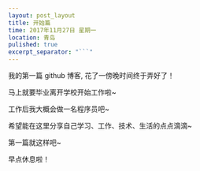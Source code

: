 ```yaml
---
layout: post_layout
title: 开始篇
time: 2017年11月27日 星期一
location: 青岛
pulished: true
excerpt_separator: "```"
---
```


我的第一篇 github 博客, 花了一傍晚时间终于弄好了！

马上就要毕业离开学校开始工作啦~

工作后我大概会做一名程序员吧~

希望能在这里分享自己学习、工作、技术、生活的点点滴滴~

第一篇就这样吧~

早点休息啦！


